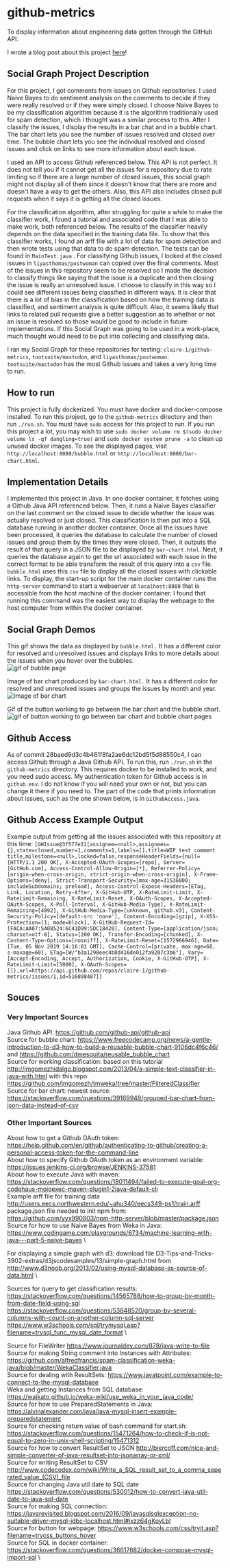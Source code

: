 # github-metrics
To display information about engineering data gotten through the GitHub API.

I wrote a blog post about this project [here](https://dev.to/claire1/ai-github-api-issue-sentiment-classification-4913)!

## Social Graph Project Description
For this project, I got comments from issues on Github repositories. I used Naive Bayes to do sentiment analysis on the comments to decide if they were really resolved or if they were simply closed. I choose Naive Bayes to be my classification algorithm because it is the algorithm traditionally used for spam detection, which I thought was a similar process to this. After I classify the issues, I display the results in a bar chat and in a bubble chart. The bar chart lets you see the number of issues resolved and closed over time. The bubble chart lets you see the individual resolved and closed issues and click on links to see more information about each issue. 

I used an API to access Github referenced below. This API is not perfect. It does not tell you if it cannot get all the issues for a repository due to rate limiting so if there are a large number of closed issues, this social graph might not display all of them since it doesn't know that there are more and doesn't have a way to get the others. Also, this API also includes closed pull requests when it says it is getting all the closed issues. 

For the classification algorithm, after struggling for quite a while to make the classifier work, I found a tutorial and associated code that I was able to make work, both referenced below. The results of the classifier heavily depends on the data specified in the training data file. To show that this classifier works, I found an arff file with a lot of data for spam detection and then wrote tests using that data to do spam detection. The tests can be found in `MainTest.java` . For classifying Github issues, I looked at the closed issues in `liyasthomas/postwoman` can copied over the final comments. Most of the issues in this repository seem to be resolved so I made the decision to classify things like saying that the issue is a duplicate and then closing the issue is really an unresolved issue. I choose to classify in this way so I could see different issues being classified in different ways. It is clear that there is a lot of bias in the classification based on how the training data is classified, and sentiment analysis is quite difficult. Also, it seems likely that links to related pull requests give a better suggestion as to whether or not an issue is resolved so those would be good to include in future implementations. If this Social Graph was going to be used in a work-place, much thought would need to be put into collecting and classifying data. 

I ran my Social Graph for these repositories for testing: `claire-1/github-metrics`, `tootsuite/mastodon`, and `liyasthomas/postwoman`. `tootsuite/mastodon` has the most Github issues and takes a very long time to run. 


## How to run
This project is fully dockerized. You must have docker and docker-compose installed. To run this project, go to the `github-metrics` directory and then run `./run.sh`. You must have `sudo` access for this project to run. If you run this project a lot, you may wish to use `sudo docker volume rm $(sudo docker volume ls -qf dangling=true)` and `sudo docker system prune -a` to clean up unused docker images. To see the displayed pages, visit `http://localhost:8080/bubble.html` or `http://localhost:8080/bar-chart.html`.

## Implementation Details
I implemented this project in Java. In one docker container, it fetches using a Github Java API referenced below. Then, it runs a Naive Bayes classifier on the last comment on the closed issue to decide whether the issue was actually resolved or just closed. This classification is then put into a SQL database running in another docker container. Once all the issues have been processed, it queries the database to calculate the number of closed issues and group them by the times they were closed. Then, it outputs the result of that query in a JSON file to be displayed by `bar-chart.html`. Next, it queries the database again to get the url associated with each issue in the correct format to be able transform the result of this query into a `csv` file. `bubble.html` uses this `csv` file to display all the closed issues with clickable links. To display, the start-up script for the main docker container runs the `http-server` command to start a webserver at `localhost:8080` that is accessible from the host machine of the docker container. I found that running this command was the easiest way to display the webpage to the host computer from within the docker container. 

## Social Graph Demos
This gif shows the data as displayed by `bubble.html.` It has a different color for resolved and unresolved issues and displays links to more details about the issues when you hover over the bubbles. \
![gif of bubble page](demo/bubbleChart.gif)


Image of bar chart produced by `bar-chart.html.` It has a different color for resolved and unresolved issues and groups the issues by month and year. \
![image of bar chart](demo/barChartTest.png)


Gif of the button working to go between the bar chart and the bubble chart. \
![gif of button working to go between bar chart and bubble chart pages](demo/button.gif)


## Github Access
As of commit 28baed9d3c4b461f8fa2ae6dc12bd5f5d88550c4, I can access Github through a Java Github API. To run this, run `./run.sh` in the `github-metrics` directory. This requires docker to be installed to work, and you need sudo access. My authentication token for Github access is in `github.env`. I do not know if you will need your own or not, but you can change it there if you need to. The part of the code that prints information about issues, such as the one shown below, is in `GithubAccess.java`. 

## Github Access Example Output
Example output from getting all the issues associated with this repository at this time:
`
[GHIssue@3f577e31[assignee=<null>,assignees={},state=closed,number=1,comments=1,labels=[],title=WIP test comment title,milestone=<null>,locked=false,responseHeaderFields={null=[HTTP/1.1 200 OK], X-Accepted-OAuth-Scopes=[repo], Server=[GitHub.com], Access-Control-Allow-Origin=[*], Referrer-Policy=[origin-when-cross-origin, strict-origin-when-cross-origin], X-Frame-Options=[deny], Strict-Transport-Security=[max-age=31536000; includeSubdomains; preload], Access-Control-Expose-Headers=[ETag, Link, Location, Retry-After, X-GitHub-OTP, X-RateLimit-Limit, X-RateLimit-Remaining, X-RateLimit-Reset, X-OAuth-Scopes, X-Accepted-OAuth-Scopes, X-Poll-Interval, X-GitHub-Media-Type], X-RateLimit-Remaining=[4892], X-GitHub-Media-Type=[unknown, github.v3], Content-Security-Policy=[default-src 'none'], Content-Encoding=[gzip], X-XSS-Protection=[1; mode=block], X-GitHub-Request-Id=[FACA:AA07:5A08524:6C41D99:5DC18420], Content-Type=[application/json; charset=utf-8], Status=[200 OK], Transfer-Encoding=[chunked], X-Content-Type-Options=[nosniff], X-RateLimit-Reset=[1572966946], Date=[Tue, 05 Nov 2019 14:16:01 GMT], Cache-Control=[private, max-age=60, s-maxage=60], ETag=[W/"b3a1298eec4b8d416de012fa9207c3b6"], Vary=[Accept-Encoding, Accept, Authorization, Cookie, X-GitHub-OTP], X-RateLimit-Limit=[5000], X-OAuth-Scopes=[]},url=https://api.github.com/repos/claire-1/github-metrics/issues/1,id=516898487]]
`

## Souces
### Very Important Sources
Java Github API: https://github.com/github-api/github-api \
Source for bubble chart: https://www.freecodecamp.org/news/a-gentle-introduction-to-d3-how-to-build-a-reusable-bubble-chart-9106dc4f6c46/ and https://github.com/dmesquita/reusable_bubble_chart \
Source for working classification: based on this tutorial http://jmgomezhidalgo.blogspot.com/2013/04/a-simple-text-classifier-in-java-with.html with this repo https://github.com/jmgomezh/tmweka/tree/master/FilteredClassifier \
Source for bar chart: newest source: https://stackoverflow.com/questions/39169948/grouped-bar-chart-from-json-data-instead-of-csv

### Other Important Sources
About how to get a Github OAuth token: https://help.github.com/en/github/authenticating-to-github/creating-a-personal-access-token-for-the-command-line \
About how to specify Github OAuth token as an environment variable: https://issues.jenkins-ci.org/browse/JENKINS-37581 \
About how to execute Java with maven: https://stackoverflow.com/questions/18011494/failed-to-execute-goal-org-codehaus-mojoexec-maven-plugin1-2java-default-cli \
Example arff file for training data http://users.eecs.northwestern.edu/~ahu340/eecs349-ps1/train.arff \
package.json file needed to init npm from: https://github.com/yyx990803/npm-http-server/blob/master/package.json \
Source for how to use Naive Bayes from Weka in Java: https://www.codingame.com/playgrounds/6734/machine-learning-with-java---part-5-naive-bayes \

For displaying a simple graph with d3: download file D3-Tips-and-Tricks-3902-extras/d3jscodesamples/13/simple-graph.html from http://www.d3noob.org/2013/02/using-mysql-database-as-source-of-data.html  \

Sources for query to get classification results: \
https://stackoverflow.com/questions/14565788/how-to-group-by-month-from-date-field-using-sql \
https://stackoverflow.com/questions/53848520/group-by-several-columns-with-count-on-another-column-sql-server \
https://www.w3schools.com/sql/trymysql.asp?filename=trysql_func_mysql_date_format \

Source for FileWriter https://www.journaldev.com/878/java-write-to-file \
Source for making String comment into Instances with Attributes: https://github.com/alfredfrancis/spam-classification-weka-java/blob/master/WekaClassifier.java \
Source for dealing with ResultSets: https://www.javatpoint.com/example-to-connect-to-the-mysql-database \
Weka and getting Instances from SQL database: https://waikato.github.io/weka-wiki/use_weka_in_your_java_code/ \
Source for how to use PreparedStatements in Java: https://alvinalexander.com/java/java-mysql-insert-example-preparedstatement \
Source for checking return value of bash command for start.sh: https://stackoverflow.com/questions/15471264/how-to-check-if-is-not-equal-to-zero-in-unix-shell-scripting/15471312 \
Source for how to convert ResultSet to JSON http://biercoff.com/nice-and-simple-converter-of-java-resultset-into-jsonarray-or-xml/ \
Source for writing ResultSet to CSV http://www.codecodex.com/wiki/Write_a_SQL_result_set_to_a_comma_seperated_value_(CSV)_file \
Source for changing Java util date to SQL date https://stackoverflow.com/questions/530012/how-to-convert-java-util-date-to-java-sql-date \
Source for making SQL connection: https://javarevisited.blogspot.com/2016/09/javasqlsqlexception-no-suitable-driver-mysql-jdbc-localhost.html#ixzz64gKoyLbl \
Source for button for webpage: https://www.w3schools.com/css/tryit.asp?filename=trycss_buttons_hover \
Source for SQL in docker container: https://stackoverflow.com/questions/36617682/docker-compose-mysql-import-sql  \
